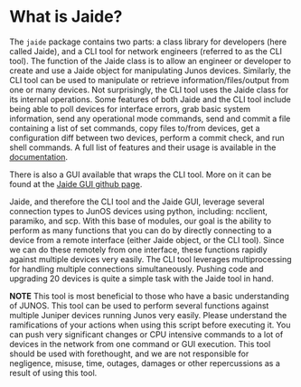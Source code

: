 What is Jaide?  
==============  

The `jaide` package contains two parts: a class library for developers (here called Jaide), and a CLI tool for network engineers (referred to as the CLI tool). The function of the Jaide class is to allow an engineer or developer to create and use a Jaide object for manipulating Junos devices. Similarly, the CLI tool can be used to manipulate or retrieve information/files/output from one or many devices. Not surprisingly, the CLI tool uses the Jaide class for its internal operations. Some features of both Jaide and the CLI tool include being able to poll devices for interface errors, grab basic system information, send any operational mode commands, send and commit a file containing a list of set commands, copy files to/from devices, get a configuration diff between two devices, perform a commit check, and run shell commands. A full list of features and their usage is available in the [documentation](http://jaide.readthedocs.org/).

There is also a GUI available that wraps the CLI tool. More on it can be found at the [Jaide GUI github page](https://github.com/NetworkAutomation/jaidegui).

Jaide, and therefore the CLI tool and the Jaide GUI, leverage several connection types to JunOS devices using python, including: ncclient, paramiko, and scp. With this base of modules, our goal is the ability to perform as many functions that you can do by directly connecting to a device from a remote interface (either Jaide object, or the CLI tool). Since we can do these remotely from one interface, these functions rapidly against multiple devices very easily. The CLI tool leverages multiprocessing for handling multiple connections simultaneously. Pushing code and upgrading 20 devices is quite a simple task with the Jaide tool in hand. 

**NOTE** This tool is most beneficial to those who have a basic understanding of JUNOS. This tool can be used to perform several functions against multiple Juniper devices running Junos very easily.  Please understand the ramifications of your actions when using this script before executing it. You can push very significant changes or CPU intensive commands to a lot of devices in the network from one command or GUI execution. This tool should be used with forethought, and we are not responsible for negligence, misuse, time, outages, damages or other repercussions as a result of using this tool.  
